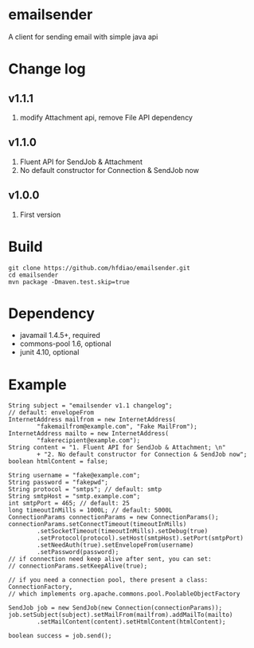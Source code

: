 emailsender
===========

A client for sending email with simple java api

# Change log
## v1.1.1
1. modify Attachment api, remove File API dependency

## v1.1.0
1. Fluent API for SendJob & Attachment
2. No default constructor for Connection & SendJob now

## v1.0.0
1. First version

# Build
    git clone https://github.com/hfdiao/emailsender.git
    cd emailsender
    mvn package -Dmaven.test.skip=true

# Dependency
*    javamail 1.4.5+, required
*    commons-pool 1.6, optional
*    junit 4.10, optional
    
# Example

    String subject = "emailsender v1.1 changelog";
    // default: envelopeFrom
    InternetAddress mailfrom = new InternetAddress(
            "fakemailfrom@example.com", "Fake MailFrom");
    InternetAddress mailto = new InternetAddress(
            "fakerecipient@example.com");
    String content = "1. Fluent API for SendJob & Attachment; \n"
            + "2. No default constructor for Connection & SendJob now";
    boolean htmlContent = false;

    String username = "fake@example.com";
    String password = "fakepwd";
    String protocol = "smtps"; // default: smtp
    String smtpHost = "smtp.example.com";
    int smtpPort = 465; // default: 25
    long timeoutInMills = 1000L; // default: 5000L
    ConnectionParams connectionParams = new ConnectionParams();
    connectionParams.setConnectTimeout(timeoutInMills)
            .setSocketTimeout(timeoutInMills).setDebug(true)
            .setProtocol(protocol).setHost(smtpHost).setPort(smtpPort)
            .setNeedAuth(true).setEnvelopeFrom(username)
            .setPassword(password);
    // if connection need keep alive after sent, you can set:
    // connectionParams.setKeepAlive(true);
    
    // if you need a connection pool, there present a class: ConnectionFactory,
    // which implements org.apache.commons.pool.PoolableObjectFactory
    
    SendJob job = new SendJob(new Connection(connectionParams));
    job.setSubject(subject).setMailFrom(mailfrom).addMailTo(mailto)
            .setMailContent(content).setHtmlContent(htmlContent);

    boolean success = job.send();